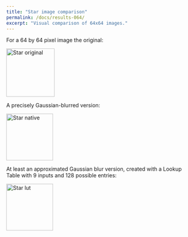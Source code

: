 ```yaml
---
title: "Star image comparison"
permalink: /docs/results-064/
excerpt: "Visual comparison of 64x64 images."
---
```


For a 64 by 64 pixel image the original:

<img src="/paco-cpu/images/results/lut/star/star_64x64.png" alt="Star original" width="128">

A precisely Gaussian-blurred version:

<img src="/paco-cpu/images/results/lut/star/star_64x64_native.png" alt="Star native" width="124">

At least an approximated Gaussian blur version, created with a Lookup Table with 9 inputs and 128 possible entries:

<img src="/paco-cpu/images/results/lut/star/star_64x64_lut.png" alt="Star lut" width="124">
